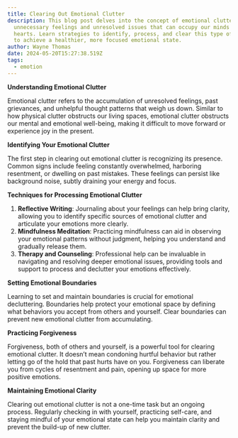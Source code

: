 ```yaml
---
title: Clearing Out Emotional Clutter
description: This blog post delves into the concept of emotional clutter—the
  unnecessary feelings and unresolved issues that can occupy our minds and
  hearts. Learn strategies to identify, process, and clear this type of clutter
  to achieve a healthier, more focused emotional state.
author: Wayne Thomas
date: 2024-05-20T15:27:38.519Z
tags:
  - emotion
---
```


**Understanding Emotional Clutter**

Emotional clutter refers to the accumulation of unresolved feelings, past grievances, and unhelpful thought patterns that weigh us down. Similar to how physical clutter obstructs our living spaces, emotional clutter obstructs our mental and emotional well-being, making it difficult to move forward or experience joy in the present.

**Identifying Your Emotional Clutter**

The first step in clearing out emotional clutter is recognizing its presence. Common signs include feeling constantly overwhelmed, harboring resentment, or dwelling on past mistakes. These feelings can persist like background noise, subtly draining your energy and focus.

**Techniques for Processing Emotional Clutter**

1. **Reflective Writing**: Journaling about your feelings can help bring clarity, allowing you to identify specific sources of emotional clutter and articulate your emotions more clearly.
2. **Mindfulness Meditation**: Practicing mindfulness can aid in observing your emotional patterns without judgment, helping you understand and gradually release them.
3. **Therapy and Counseling**: Professional help can be invaluable in navigating and resolving deeper emotional issues, providing tools and support to process and declutter your emotions effectively.

**Setting Emotional Boundaries**

Learning to set and maintain boundaries is crucial for emotional decluttering. Boundaries help protect your emotional space by defining what behaviors you accept from others and yourself. Clear boundaries can prevent new emotional clutter from accumulating.

**Practicing Forgiveness**

Forgiveness, both of others and yourself, is a powerful tool for clearing emotional clutter. It doesn’t mean condoning hurtful behavior but rather letting go of the hold that past hurts have on you. Forgiveness can liberate you from cycles of resentment and pain, opening up space for more positive emotions.

**Maintaining Emotional Clarity**

Clearing out emotional clutter is not a one-time task but an ongoing process. Regularly checking in with yourself, practicing self-care, and staying mindful of your emotional state can help you maintain clarity and prevent the build-up of new clutter.
